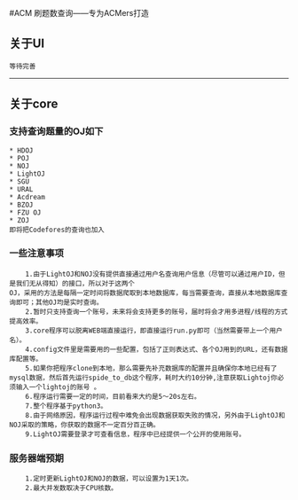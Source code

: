 #ACM 刷题数查询——专为ACMers打造

## 关于UI
    等待完善
***
## 关于core

### 支持查询题量的OJ如下
    * HDOJ
    * POJ
    * NOJ
    * LightOJ
    * SGU
    * URAL
    * Acdream
    * BZOJ
    * FZU OJ
    * ZOJ
    即将把Codefores的查询也加入

### 一些注意事项

        1.由于LightOJ和NOJ没有提供直接通过用户名查询用户信息（尽管可以通过用户ID，但是我们无从得知）的接口，所以对于这两个
    OJ，采用的方法是每隔一定时间将数据爬取到本地数据库，每当需要查询，直接从本地数据库查询即可；其他OJ均是实时查询。
        2.暂时只支持查询一个账号，未来将会支持更多的账号，届时将会才用多进程/线程的方式提高效率。
        3.core程序可以脱离WEB端直接运行，即直接运行run.py即可（当然需要带上一个用户名）。
        4.config文件里是需要用的一些配置，包括了正则表达式、各个OJ用到的URL，还有数据库配置等。
        5.如果你把程序clone到本地，那么需要先补充数据库的配置并且确保你本地已经有了mysql数据，然后首先运行spide_to_db这个程序，耗时大约10分钟,注意获取Lightoj你必须输入一个lightoj的账号 。
        6.程序运行需要一定的时间，目前看来大约是5～20s左右。 
        7.整个程序基于python3。
        8.由于网络原因，程序运行过程中难免会出现数据获取失败的情况，另外由于LightOJ和NOJ采取的策略，你获取的数据不一定百分百正确。  
        9.LightOJ需要登录才可查看信息，程序中已经提供一个公开的使用账号。

### 服务器端预期
        1.定时更新LightOJ和NOJ的数据，可以设置为1天1次。
        2.最大并发数取决于CPU核数。
